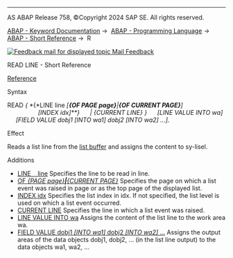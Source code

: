   

* * *

AS ABAP Release 758, ©Copyright 2024 SAP SE. All rights reserved.

[ABAP - Keyword Documentation](https://help.sap.com/doc/abapdocu_latest_index_htm/latest/en-US/abenabap.htm) →  [ABAP - Programming Language](https://help.sap.com/doc/abapdocu_latest_index_htm/latest/en-US/abenabap_reference.htm) →  [ABAP - Short Reference](https://help.sap.com/doc/abapdocu_latest_index_htm/latest/en-US/abenabap_shortref.htm) →  R

 [![](Mail.gif?object=Mail.gif "Feedback mail for displayed topic") Mail Feedback](mailto:f1_help@sap.com?subject=Feedback%20on%20ABAP%20Documentation&body=Document:%20READ%20LINE%2C%20ABAPREAD_LINE_SHORTREF%2C%20758%0D%0A%0D%0AError:%0D%0A%0D%0A%0D%0A%0D%0ASuggestion%20for%20improvement:)

READ LINE - Short Reference

[Reference](https://help.sap.com/doc/abapdocu_latest_index_htm/latest/en-US/abapread_line.htm)

Syntax

READ *{* *{*LINE line *\[**{*OF PAGE page*}**|**{*OF CURRENT PAGE*}**\]*
                  *\[*INDEX idx*\]**}*
     *|* *{*CURRENT LINE*}* *}*
     *\[*LINE VALUE INTO wa*\]*
     *\[*FIELD VALUE dobj1 *\[*INTO wa1*\]* dobj2 *\[*INTO wa2*\]* ...*\]*.

Effect

Reads a list line from the [list buffer](https://help.sap.com/doc/abapdocu_latest_index_htm/latest/en-US/abenlist_buffer_glosry.htm "Glossary Entry") and assigns the content to sy-lisel.

Additions   

-   [LINE    line](https://help.sap.com/doc/abapdocu_latest_index_htm/latest/en-US/abapread_line.htm)
    Specifies the line to be read in line.
-   [OF *{*PAGE page*}**|**{*CURRENT PAGE*}*](https://help.sap.com/doc/abapdocu_latest_index_htm/latest/en-US/abapread_line.htm)
    Specifies the page on which a list event was raised in page or as the top page of the displayed list.
-   [INDEX idx](https://help.sap.com/doc/abapdocu_latest_index_htm/latest/en-US/abapread_line.htm)
    Specifies the list index in idx. If not specified, the list level is used on which a list event occurred.
-   [CURRENT LINE](https://help.sap.com/doc/abapdocu_latest_index_htm/latest/en-US/abapread_line.htm)
    Specifies the line in which a list event was raised.
-   [LINE VALUE INTO wa](https://help.sap.com/doc/abapdocu_latest_index_htm/latest/en-US/abapread_line_result.htm)
    Assigns the content of the list line to the work area wa.
-   [FIELD VALUE dobj1 *\[*INTO wa1*\]* dobj2 *\[*INTO wa2*\]* ...](https://help.sap.com/doc/abapdocu_latest_index_htm/latest/en-US/abapread_line_result.htm)
    Assigns the output areas of the data objects dobj1, dobj2, ... (in the list line output) to the data objects wa1, wa2, ...